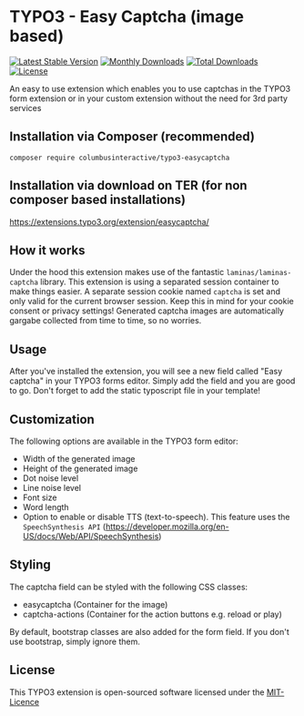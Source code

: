 # TYPO3 - Easy Captcha (image based)
[![Latest Stable Version](https://poser.pugx.org/columbusinteractive/typo3-easycaptcha/v/stable)](https://packagist.org/packages/columbusinteractive/typo3-easycaptcha)
[![Monthly Downloads](https://poser.pugx.org/columbusinteractive/typo3-easycaptcha/d/monthly)](https://packagist.org/packages/columbusinteractive/typo3-easycaptcha)
[![Total Downloads](https://poser.pugx.org/columbusinteractive/typo3-easycaptcha/downloads)](https://packagist.org/packages/columbusinteractive/typo3-easycaptcha)
[![License](https://poser.pugx.org/columbusinteractive/typo3-easycaptcha/license.svg)](https://packagist.org/packages/columbusinteractive/typo3-easycaptcha)
 
An easy to use extension which enables you to use captchas in the TYPO3 form extension or in your 
custom extension without the need for 3rd party services

## Installation via Composer (recommended)
```shell
composer require columbusinteractive/typo3-easycaptcha
```
## Installation via download on TER (for non composer based installations)
https://extensions.typo3.org/extension/easycaptcha/


## How it works
Under the hood this extension makes use of the fantastic ``laminas/laminas-captcha`` library. This extension
is using a separated session container to make things easier. A separate session cookie named ``captcha`` is set 
and only valid for the current browser session. Keep this in mind for your cookie consent or privacy settings!
Generated captcha images are automatically gargabe collected from time to time, so no worries.

## Usage
After you've installed the extension, you will see a new field called "Easy captcha" in your TYPO3 forms editor. 
Simply add the field and you are good to go. Don't forget to add the static typoscript file in your template!

## Customization
The following options are available in the TYPO3 form editor:
* Width of the generated image
* Height of the generated image
* Dot noise level
* Line noise level
* Font size
* Word length
* Option to enable or disable TTS (text-to-speech). This feature uses the ``SpeechSynthesis API`` 
(https://developer.mozilla.org/en-US/docs/Web/API/SpeechSynthesis)

## Styling
The captcha field can be styled with the following CSS classes:
* easycaptcha (Container for the image)
* captcha-actions (Container for the action buttons e.g. reload or play)

By default, bootstrap classes are also added for the form field. If you don't use bootstrap, simply ignore them.

## License
This TYPO3 extension is open-sourced software licensed under the [MIT-Licence](https://github.com/columbusinteractive/typo3-easycaptcha/blob/master/LICENSE)
